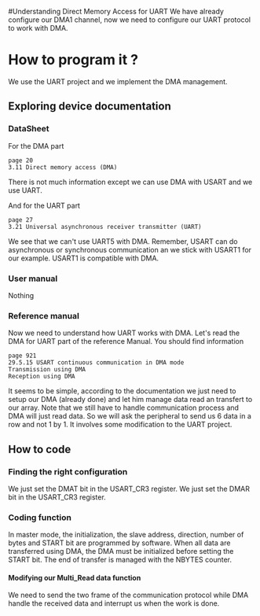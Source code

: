 #Understanding Direct Memory Access for UART
We have already configure our DMA1 channel, now we need to configure our UART 
protocol to work with DMA.
# How to program it ?
We use the UART project and we implement the DMA management.

## Exploring device documentation
### DataSheet
For the DMA part

	page 20
	3.11 Direct memory access (DMA)

There is not much information except we can use DMA with USART and we use UART.

And for the UART part

	page 27
	3.21 Universal asynchronous receiver transmitter (UART)

We see that we can't use UART5 with DMA. Remember, USART can do asynchronous or
 synchronous communication an we stick with USART1 for our example. USART1 is 
 compatible with DMA.

### User manual
Nothing

### Reference manual
Now we need to understand how UART works with DMA.
Let's read the DMA for UART part of the reference Manual.
You should find information

	page 921
	29.5.15 USART continuous communication in DMA mode
	Transmission using DMA
	Reception using DMA

It seems to be simple, according to the documentation we just need to setup 
our DMA (already done) and let him manage data read an transfert to our array.
Note that we still have to handle communication process and DMA will just read 
data. So we will ask the peripheral to send us 6 data in a row and not 1 by 1.
It involves some modification to the UART project.

## How to code
### Finding the right configuration
We just set the DMAT bit in the USART_CR3 register.
We just set the DMAR bit in the USART_CR3 register.


### Coding function
In master mode, the initialization, the slave address, direction, number of bytes and
START bit are programmed by software. When all data are transferred using DMA, the
DMA must be initialized before setting the START bit. The end of transfer is managed
with the NBYTES counter.

#### Modifying our Multi_Read data function
We need to send the two frame of the communication protocol while DMA handle the received data and interrupt us when the work is done.
